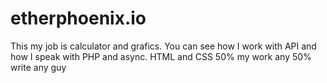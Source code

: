 # etherphoenix.io

This my job is calculator and grafics. You can see how I work with API and how I speak with PHP and async. HTML and CSS 50% my work any 50% write any guy

